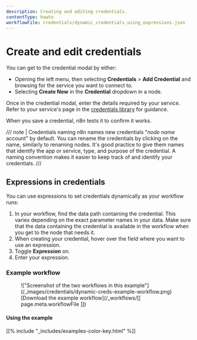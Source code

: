 ```yaml
---
description: Creating and editing credentials.
contentType: howto
workflowFile: credentials/dynamic_credentials_using_expressions.json
---
```


# Create and edit credentials

You can get to the credential modal by either: 

* Opening the left menu, then selecting **Credentials** > **Add Credential** and browsing for the service you want to connect to.
* Selecting **Create New** in the **Credential** dropdown in a node.

Once in the credential modal, enter the details required by your service. Refer to your service's page in the [credentials library](/integrations/builtin/credentials/) for guidance.

When you save a credential, n8n tests it to confirm it works.

/// note | Credentials naming
n8n names new credentials "*node name* account" by default. You can rename the credentials by clicking on the name, similarly to renaming nodes. It's good practice to give them names that identify the app or service, type, and purpose of the credential. A naming convention makes it easier to keep track of and identify your credentials.
///

## Expressions in credentials

You can use expressions to set credentials dynamically as your workflow runs:

1. In your workflow, find the data path containing the credential. This varies depending on the exact parameter names in your data. Make sure that the data containing the credential is available in the workflow when you get to the node that needs it.
1. When creating your credential, hover over the field where you want to use an expression.
1. Toggle **Expression** on.
1. Enter your expression.

### Example workflow

<figure markdown>
!["Screenshot of the two workflows in this example"](/_images/credentials/dynamic-creds-example-workflow.png)
<figcaption markdown>[Download the example workflow](/_workflows/[[ page.meta.workflowFile ]])</figcaption>
</figure>

#### Using the example

[[% include "_includes/examples-color-key.html" %]]
